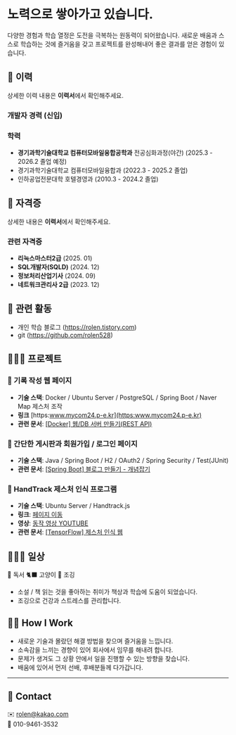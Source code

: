 # 노력으로 쌓아가고 있습니다.

다양한 경험과 학습 열정은 도전을 극복하는 원동력이 되어왔습니다.
새로운 배움과 스스로 학습하는 것에 즐거움을 갖고 프로젝트를 완성해내어 좋은 결과를 얻은 경험이 있습니다.



## 🔎 이력

상세한 이력 내용은 **이력서**에서 확인해주세요.

### 개발자 경력  (신입)

### 학력

- **경기과학기술대학교 컴퓨터모바일융합공학과** 전공심화과정(야간) (2025.3 - 2026.2 졸업 예정)
- 경기과학기술대학교 컴퓨터모바일융합과 (2022.3 - 2025.2 졸업)
- 인하공업전문대학 호텔경영과 (2010.3 - 2024.2 졸업)


## 🔎 자격증

상세한 내용은 **이력서**에서 확인해주세요.

### 관련 자격증

- **리눅스마스터2급** (2025. 01)
- **SQL개발자(SQLD)** (2024. 12)
- **정보처리산업기사** (2024. 09)
- **네트워크관리사 2급** (2023. 12)

## 💫 관련 활동

- 개인 학습 블로그 (https://rolen.tistory.com)
- git (https://github.com/rolen528)


## 👩🏻‍💻 프로젝트

### 📌 기록 작성 웹 페이지

- **기술 스택**: Docker / Ubuntu Server / PostgreSQL / Spring Boot / Naver Map 제스처 조작
- **링크** [https:www.mycom24.p-e.kr](https:www.mycom24.p-e.kr)
- **관련 문서**: [\[Docker\] 웹/DB 서버 만들기(REST API)](https://www.notion.so/Docker-DB-REST-API-15f34560b0b481a9b9f5d71c116475ba?pvs=21)

### 📌 간단한 게시판과 회원가입 / 로그인 페이지

- **기술 스택**: Java / Spring Boot / H2 / OAuth2 / Spring Security / Test(JUnit)
- **관련 문서**: [\[Spring Boot\] 블로그 만들기 - 개념잡기](https://www.notion.so/Spring-Boot-17734560b0b4803ea15cd94769f46d9e?pvs=21)

### 📌 HandTrack 제스처 인식 프로그램

- **기술 스택**: Ubuntu Server / Handtrack.js
- **링크**: [페이지 이동](https://www.mycom24.p-e.kr/rolen/handTrack.html)
- **영상**: [동작 영상 YOUTUBE](https://www.youtube.com/watch?v=fV_D0ODf87E)
- **관련 문서**: [\[TensorFlow\] 제스처 인식 웹](https://www.notion.so/TensorFlow-15f34560b0b4817f9da3e2f6cb2f3b94?pvs=21)

## 👩🏻‍🚀 일상

📕 독서  🐈‍⬛ 고양이  🏃 조깅

- 소설 / 책 읽는 것을 좋아하는 취미가 책상과 학습에 도움이 되었습니다.
- 조깅으로 건강과 스트레스를 관리합니다.



## 🙋🏻 How I Work

- 새로운 기술과 몰랐던 해결 방법을 찾으며 즐거움을 느낍니다.
- 소속감을 느끼는 경향이 있어 회사에서 임무를 해내려 합니다.
- 문제가 생겨도 그 상황 안에서 일을 진행할 수 있는 방향을 찾습니다.
- 배움에 있어서 먼저 선배, 후배분들께 다가갑니다.

---

## 👋 Contact

✉️ [rolen@kakao.com](mailto\:rolen@kakao.com)\
📱 010-9461-3532

